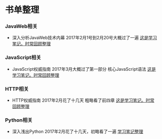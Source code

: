 # 书单整理 
### JavaWeb相关  
- 深入分析JavaWeb技术内幕 2017年2月1号到2月20号大概过了一遍 [这是学习笔记。时常回顾整理](https://github.com/Pirate5946/study/tree/master/JavaWeb)
### JavaScript相关
- JavaScript权威指南  2017年3月大概过了第一部分 核心JavaScript语法 [这是学习笔记。时常回顾整理](https://github.com/Pirate5946/study/tree/master/JavaScript)
### HTTP相关
- HTTP权威指南 2017年2月花了十几天 粗略看了前四章 [这是学习笔记。时常回顾整理](https://github.com/Pirate5946/study/tree/master/Http)
### Python相关
- 深入浅出Python 2017年2月花了十几天，初略看了一遍 [学习笔记整理](https://github.com/Pirate5946/study/tree/master/Pyhton)
